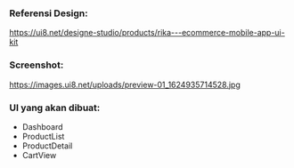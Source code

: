 ### Referensi Design:
https://ui8.net/designe-studio/products/rika---ecommerce-mobile-app-ui-kit

### Screenshot:
https://images.ui8.net/uploads/preview-01_1624935714528.jpg

### UI yang akan dibuat:
- Dashboard
- ProductList
- ProductDetail
- CartView

### 